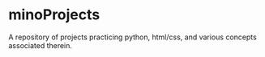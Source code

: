 # minoProjects
A repository of projects practicing python, html/css, and various concepts associated therein.
